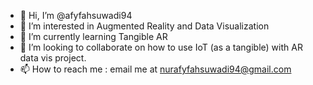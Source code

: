 - 👋 Hi, I’m @afyfahsuwadi94
- 👀 I’m interested in Augmented Reality and Data Visualization
- 🌱 I’m currently learning Tangible AR
- 💞️ I’m looking to collaborate on how to use IoT (as a tangible) with AR data vis project.
- 📫 How to reach me : email me at nurafyfahsuwadi94@gmail.com

<!---
afyfahsuwadi94/afyfahsuwadi94 is a ✨ special ✨ repository because its `README.md` (this file) appears on your GitHub profile.
You can click the Preview link to take a look at your changes.
--->
